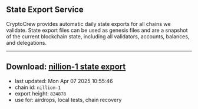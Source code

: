 ## State Export Service
CryptoCrew provides automatic daily state exports for all chains we validate. State export files can be used as genesis files and are a snapshot of the current blockchain state, including all validators, accounts, balances, and delegations.

---
**Download: [nillion-1 state export](https://ccv-s3.nbg1.your-objectstorage.com/SERVICE/nillion/nillion-1_export_824878.json)**
---

- last updated: Mon Apr 07 2025 10:55:46
- chain id: `nillion-1`
- export height: `824878`
- use for: airdrops, local tests, chain recovery
